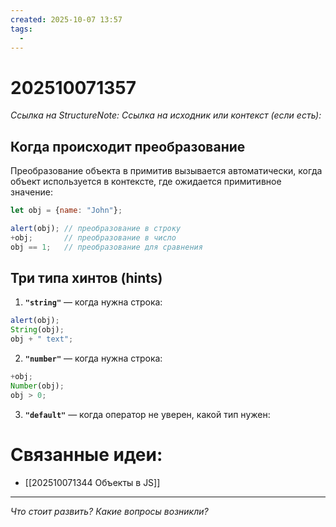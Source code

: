 ```yaml
---
created: 2025-10-07 13:57
tags:
  -
---
```

# 202510071357
*Ссылка на StructureNote:*
*Ссылка на исходник или контекст (если есть):* 

## Когда происходит преобразование

Преобразование объекта в примитив вызывается автоматически, когда объект используется в контексте, где ожидается примитивное значение:
```js
let obj = {name: "John"};

alert(obj); // преобразование в строку
+obj;       // преобразование в число
obj == 1;   // преобразование для сравнения
```

## Три типа хинтов (hints)

1. **`"string"`** — когда нужна строка:
```js
alert(obj);
String(obj);
obj + " text";
```
2. **`"number"`** — когда нужна строка:
```js
+obj;
Number(obj);
obj > 0;
```
3. **`"default"`** — когда оператор не уверен, какой тип нужен:

# Связанные идеи:
* [[202510071344 Объекты в JS]]
---

*Что стоит развить? Какие вопросы возникли?*